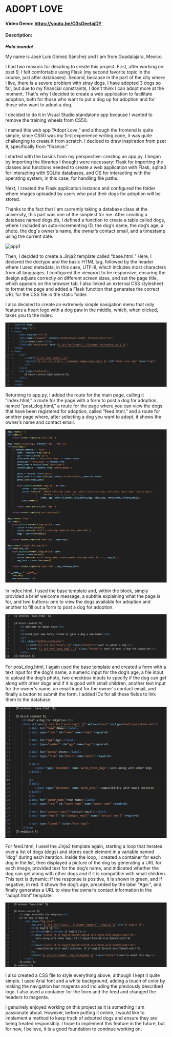 # ADOPT LOVE
#### Video Demo:  <https://youtu.be/O3sOeetajDY>
#### Description:
***Hola mundo!***

My name is José Luis Gómez Sánchez and I am from Guadalajara, Mexico.

I had two reasons for deciding to create this project. First, after working on pset 9, I felt comfortable using Flask (my second favorite topic in the course, just after databases). Second, because in the part of the city where I live, there is a severe problem with stray dogs. I have adopted 3 dogs so far, but due to my financial constraints, I don't think I can adopt more at the moment. That's why I decided to create a web application to facilitate adoption, both for those who want to put a dog up for adoption and for those who want to adopt a dog.

I decided to do it in Visual Studio standalone app because I wanted to remove the training wheels from CS50.

I named this web app “Adopt Love,” and although the frontend is quite simple, since CS50 was my first experience writing code, it was quite challenging to create it from scratch. I decided to draw inspiration from pset 9, specifically from “finance.”

I started with the basics from my perspective: creating an app.py. I began by importing the libraries I thought were necessary: Flask for importing the classes and functions needed to create a web application with Flask, sqlite3 for interacting with SQLite databases, and OS for interacting with the operating system, in this case, for handling file paths.

Next, I created the Flask application instance and configured the folder where images uploaded by users who post their dogs for adoption will be stored.

Thanks to the fact that I am currently taking a database class at the university, this part was one of the simplest for me. After creating a database named dogs.db, I defined a function to create a table called dogs, where I included an auto-incrementing ID, the dog’s name, the dog’s age, a photo, the dog's owner's name, the owner’s contact email, and a timestamp using the current date.

![app1](/adopt_love/assets/images/image1.png)

Then, I decided to create a Jinja2 template called “base.html.” Here, I declared the doctype and the basic HTML tag, followed by the header where I used metadata, in this case, UTF-8, which includes most characters from all languages. I configured the viewport to be responsive, ensuring the design adjusts correctly on different screen sizes, and set the page title, which appears on the browser tab. I also linked an external CSS stylesheet to format the page and added a Flask function that generates the correct URL for the CSS file in the static folder.

I also decided to create an extremely simple navigation menu that only features a heart logo with a dog paw in the middle, which, when clicked, takes you to the index.

![base template](/assets/images/image2.png)

Returning to app.py, I added the route for the main page, calling it “index.html,” a route for the page with a form to post a dog for adoption, named “post_dog.html,” a route for the page where you can view the dogs that have been registered for adoption, called “feed.html,” and a route for another page where, after selecting a dog you want to adopt, it shows the owner’s name and contact email.

![app2](/assets/images/image3.png)

In index.html, I used the base template and, within the block, simply provided a brief welcome message, a subtitle explaining what the page is for, and two buttons: one to view the dogs available for adoption and another to fill out a form to post a dog for adoption.

![Index](/assets/images/image4.png)

For post_dog.html, I again used the base template and created a form with a text input for the dog's name, a numeric input for the dog’s age, a file input to upload the dog’s photo, two checkbox inputs to specify if the dog can get along with other dogs and if it is good with small children, another text input for the owner's name, an email input for the owner's contact email, and finally a button to submit the form. I added IDs for all these fields to link them to the database.

![post_dog](/assets/images/image5.png)

For feed.html, I used the Jinja2 template again, starting a loop that iterates over a list of dogs (dogs) and stores each element in a variable named “dog” during each iteration. Inside the loop, I created a container for each dog in the list, then displayed a picture of the dog by generating a URL for each image, provided text for the dog’s name, and indicated whether the dog can get along with other dogs and if it is compatible with small children. This text is dynamic: if the response is positive, it is shown in green, and if negative, in red. It shows the dog’s age, preceded by the label "Age:", and finally generates a URL to view the owner’s contact information in the “adopt.html” template.

![feed](/assets/images/image6.png)

I also created a CSS file to style everything above, although I kept it quite simple. I used Arial font and a white background, adding a touch of color by making the navigation bar magenta and including the previously described logo. I also used a container for the form and the feed and changed the headers to magenta.

I genuinely enjoyed working on this project as it is something I am passionate about. However, before putting it online, I would like to implement a method to keep track of adopted dogs and ensure they are being treated responsibly. I hope to implement this feature in the future, but for now, I believe, it is a good foundation to continue working on.

